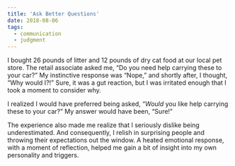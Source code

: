 ```yaml
---
title: 'Ask Better Questions'
date: 2018-08-06
tags: 
  - communication
  - judgment
---
```


I bought 26 pounds of litter and 12 pounds of dry cat food at our local pet store. The retail associate asked me, “Do you need help carrying these to your car?” My instinctive response was “Nope,” and shortly after, I thought, “Why would I?!” Sure, it was a gut reaction, but I was irritated enough that I took a moment to consider why. 
<!-- excerpt -->

I realized I would have preferred being asked, “*Would* you like help carrying these to your car?” My answer would have been, “Sure!”

The experience also made me realize that I seriously dislike being underestimated. And consequently, I relish in surprising people and throwing their expectations out the window. A heated emotional response, with a moment of reflection, helped me gain a bit of insight into my own personality and triggers.